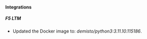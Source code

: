 
#### Integrations

##### F5 LTM
- Updated the Docker image to: *demisto/python3:3.11.10.115186*.




